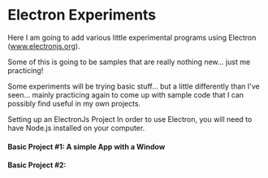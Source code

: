 # Electron Experiments
Here I am going to add various little experimental programs using Electron (www.electronjs.org).

Some of this is going to be samples that are really nothing new... just me practicing!

Some experiments will be trying basic stuff... but a little differently than I've seen... mainly practicing again to come up with sample code that I can possibly find useful in my own projects.

Setting up an ElectronJs Project
In order to use Electron, you will need to have Node.js installed on your computer. 

#### Basic Project #1: A simple App with a Window
#### Basic Project #2:
